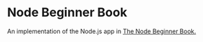 Node Beginner Book
==========================
 
 An implementation of the Node.js app in [The Node Beginner Book.](http://bit.ly/1sa4l3u)
